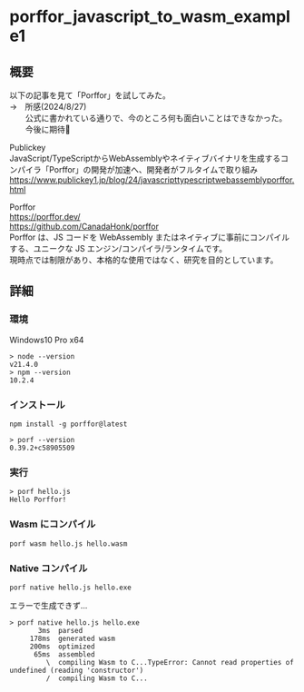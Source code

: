 # porffor_javascript_to_wasm_example1

## 概要
以下の記事を見て「Porffor」を試してみた。  
→　所感(2024/8/27)  
　　公式に書かれている通りで、今のところ何も面白いことはできなかった。  
　　今後に期待🙆

Publickey  
JavaScript/TypeScriptからWebAssemblyやネイティブバイナリを生成するコンパイラ「Porffor」の開発が加速へ、開発者がフルタイムで取り組み  
https://www.publickey1.jp/blog/24/javascripttypescriptwebassemblyporffor.html  

Porffor  
https://porffor.dev/  
https://github.com/CanadaHonk/porffor  
Porffor は、JS コードを WebAssembly またはネイティブに事前にコンパイルする、ユニークな JS エンジン/コンパイラ/ランタイムです。  
現時点では制限があり、本格的な使用ではなく、研究を目的としています。  

## 詳細

### 環境
Windows10 Pro x64
```
> node --version
v21.4.0
> npm --version
10.2.4
```

### インストール
```
npm install -g porffor@latest
```
```
> porf --version
0.39.2+c58905509
```

### 実行
```
> porf hello.js
Hello Porffor!
```

### Wasm にコンパイル
```
porf wasm hello.js hello.wasm
```

### Native コンパイル
```
porf native hello.js hello.exe
```

エラーで生成できず...
```
> porf native hello.js hello.exe
       3ms  parsed
     178ms  generated wasm
     200ms  optimized
      65ms  assembled
         \  compiling Wasm to C...TypeError: Cannot read properties of undefined (reading 'constructor')
         /  compiling Wasm to C...
```